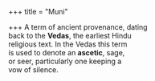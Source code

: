 +++
title = "Muni"

+++
A term of ancient provenance, dating  
back to the **Vedas**, the earliest Hindu  
religious text. In the Vedas this term  
is used to denote an **ascetic**, sage,  
or seer, particularly one keeping a  
vow of silence.